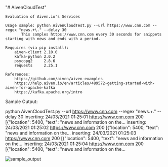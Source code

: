 "# AivenCloudTest" 

    Evaluation of Aiven.io's Services

    Usage sample: python AivenCloudTest.py --url https://www.cnn.com --regex "news.+\." --delay 30
           This samples https://www.cnn.com every 30 seconds for snippets starting with news and ends with a period.

    Reqquires (via pip install):
        aiven-client 2.10.0
        kafka-python 2.0.2
        psycopg2     2.8.6
        requests     2.25.1

    References:
        https://github.com/aiven/aiven-examples
        https://help.aiven.io/en/articles/489572-getting-started-with-aiven-for-apache-kafka
        https://kafka.apache.org/intro


Sample Output:

python AivenCloudTest.py --url https://www.cnn.com --regex "news.+\." --delay 30
inserting: 24/03/2021 01:25:01 https://www.cnn.com 200 [{"location": 5400, "text": "news and information on the...
inserting: 24/03/2021 01:25:02 https://www.cnn.com 200 [{"location": 5400, "text": "news and information on the...
inserting: 24/03/2021 01:25:03 https://www.cnn.com 200 [{"location": 5400, "text": "news and information on the...
inserting: 24/03/2021 01:25:04 https://www.cnn.com 200 [{"location": 5400, "text": "news and information on the...

![sample_output](https://user-images.githubusercontent.com/9458979/112328708-b32a1100-8d0a-11eb-923b-682676259e93.JPG)
